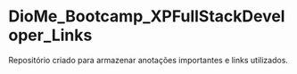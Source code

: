 # DioMe_Bootcamp_XPFullStackDeveloper_Links

Repositório criado para armazenar anotações importantes e links utilizados.
